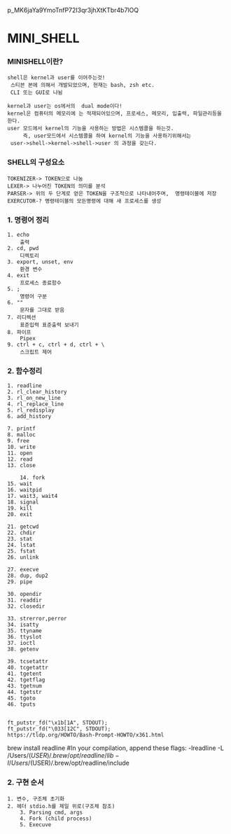 p_MK6jaYa9YmoTnfP72I3qr3jhXtKTbr4b7lOQ
# MINI_SHELL

### MINISHELL이란?
	shell은 kernel과 user를 이어주는것!
	 스티븐 본에 의해서 개발되었으며, 현재는 bash, zsh etc.
	 CLI 또는 GUI로 나뉨
	
	kernel과 user는 os에서의  dual mode이다!
	kernel은 컴퓨터의 메모리에 는 적재되어있으며, 프로세스, 메모리, 입출력, 파일관리등을 한다.
	user 모드에서 kernel의 기능을 사용하는 방법은 시스템콜을 하는것.
         즉, user모드에서 시스템콜을 하여 kernel의 기능을 사용하기위해서는
	 user->shell->kernel->shell->user 의 과정을 갖는다.

### SHELL의 구성요소
	TOKENIZER-> TOKEN으로 나눔
	LEXER-> 나누어진 TOKEN의 의미를 분석
	PARSER-> 위의 두 단계로 얻은 TOKEN을 구조적으로 나타내어주며,  명령테이블에 저장
	EXERCUTOR-? 명령테이블의 모든명령에 대해 새 프로세스를 생성

### 1. 명령어 정리
	1. echo
		출력
	2. cd, pwd
		디렉토리
	3. export, unset, env
		환경 변수
	4. exit
		프로세스 종료함수
	5. ;
		명령어 구분
	6. ""
		문자를 그대로 받음
	7. 리디렉션
		표준입력 표준출력 보내기
	8. 파이프
		Pipex
	9. ctrl + c, ctrl + d, ctrl + \
		스크립트 제어

### 2. 함수정리
	1. readline 
	2. rl_clear_history 
	3. rl_on_new_line
	4. rl_replace_line
	5. rl_redisplay 
	6. add_history
          
	7. printf
	8. malloc 
	9. free 
	10. write 
	11. open 
	12. read 
	13. close 
	
        14. fork 
	15. wait
	16. waitpid 
	17. wait3, wait4
	18. signal 
	19. kill 
	20. exit 

	21. getcwd
	22. chdir 
	23. stat 
	24. lstat 
	25. fstat 
	26. unlink 

	27. execve 
	28. dup, dup2
	29. pipe 

	30. opendir 
	31. readdir 
	32. closedir 

	33. strerror,perror
	34. isatty 
	35. ttyname 
	36. ttyslot 
	37. ioctl 
	38. getenv

	39. tcsetattr
	40. tcgetattr 
	41. tgetent 
	42. tgetflag 
	43. tgetnum
	44. tgetstr 
	45. tgoto 
	46. tputs


	ft_putstr_fd("\x1b[1A", STDOUT);
	ft_putstr_fd("\033[12C", STDOUT);
	https://tldp.org/HOWTO/Bash-Prompt-HOWTO/x361.html

brew install readline
#In your compilation, append these flags:
-lreadline -L /Users/$(USER)/.brew/opt/readline/lib -I/Users/$(USER)/.brew/opt/readline/include

### 2. 구현 순서
	1. 변수, 구조체 초기화
	2. 헤더 stdio.h를 제일 위로(구조체 참조)
        3. Parsing cmd, args
        4. Fork (child process)
        5. Execuve

